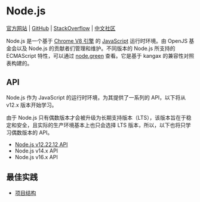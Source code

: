# Node.js

[官方网站](https://nodejs.org) | [GitHub](https://github.com/nodejs) | [StackOverflow](https://stackoverflow.com/questions/tagged/node.js) | [中文社区](https://cnodejs.org)

Node.js 是一个基于 [Chrome V8 引擎](https://v8.dev) 的 [JavaScript](../JavaScript) 运行时环境。由 OpenJS 基金会以及 Node.js 的贡献者们管理和维护。不同版本的 Node.js 所支持的 ECMAScript 特性，可以通过 [node.green](https://node.green) 查看。它是基于 kangax 的兼容性对照表构建的。

## API

Node.js 作为 JavaScript 的运行时环境，为其提供了一系列的 API，以下将从 v12.x 版本开始学习。

由于 Node.js 只有偶数版本才会被升级为长期支持版本（LTS），该版本旨在于稳定和安全，且实际的生产环境基本上也只会选择 LTS 版本，所以，以下也将只学习偶数版本的 API。

- [Node.js v12.22.12 API](./Node.js-v12.22.12-API/)
- Node.js v14.x API
- Node.js v16.x API

## 最佳实践

- [项目结构](./最佳实践/项目结构.md)

<!-- https://nodejs.org/zh-cn/docs/guides -->
